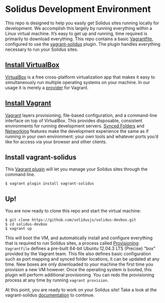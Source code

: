 # Solidus Development Environment

This repo is designed to help you easily get Solidus sites running locally for development. We accomplish this largely by running everything within a Linux virtual machine. It’s easy to get up and running, time required is primarily to download everything. This repo contains a basic [Vagrantfile][vagrantfile], configured to use the [vagrant-solidus][vagrant-solidus] plugin. The plugin handles everything necessary to run your Solidus sites.

## [Install VirtualBox][virtualbox-install]

[VirtualBox][virtualbox] is a free cross-platform virtualization app that makes it easy to simultaneously run multiple operating systems on your machine. In our usage it is merely a [provider][vagrant-provider] for Vagrant.

## [Install Vagrant][vagrant-install]

[Vagrant][vagrant] layers provisioning, file-based configuration, and a command-line interface on top of VirtualBox. This provides disposable, consistent environments for running development servers. [Synced Folders][vagrant-synced-folders] and [Networking][vagrant-networking] features make the development experience the same as if running in your own environment: your own tools and whatever ports you’d like for access via your browser and other clients.

## Install vagrant-solidus

This [Vagrant plugin][vagrant-solidus] will let you manage your Solidus sites through the command line.

```
$ vagrant plugin install vagrant-solidus
```

## Up!

You are now ready to clone this repo and start the virtual machine:

```
$ git clone https://github.com/solidusjs/solidus-devbox.git
$ cd solidus-devbox
$ vagrant up
```

This will boot the VM, and automatically install and configure everything that is required to run Solidus sites, a process called [Provisioning][vagrant-provisioning]: `Vagrantfile` defines a pre-built 64-bit Ubuntu 12.04.3 LTS (Precise) “box” provided by the Vagrant team. This file also defines basic configuration such as port mapping and synced folder locations, it can be updated at any time. New boxes are only downloaded to your machine the first time you provision a new VM however. Once the operating system is booted, this plugin will perform additional provisioning. You can redo the provisioning process at any time by running `vagrant provision`.

At this point, you are ready to work on your Solidus site! Take a look at the vagrant-solidus [documentation][vagrant-solidus] to continue.


[vagrant]: http://www.vagrantup.com
[vagrantfile]: https://docs.vagrantup.com/v2/vagrantfile/
[vagrant-provider]: http://docs.vagrantup.com/v2/providers
[vagrant-install]: http://www.vagrantup.com/downloads.html
[vagrant-synced-folders]: http://docs.vagrantup.com/v2/synced-folders/index.html
[vagrant-networking]: http://docs.vagrantup.com/v2/networking/index.html
[vagrant-provisioning]: http://docs.vagrantup.com/v2/provisioning/index.html
[vagrant-solidus]: https://github.com/solidusjs/vagrant-solidus
[virtualbox]: https://www.virtualbox.org
[virtualbox-install]: https://www.virtualbox.org/wiki/Downloads
